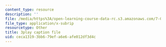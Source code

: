```yaml
---
content_type: resource
description: ''
file: /media/https%3A/open-learning-course-data-rc.s3.amazonaws.com/7-012-introduction-to-biology-fall-2004/ceca13193bb679efa6e6afe012df3d4c_rWG1hLvoP-U.srt
file_type: application/x-subrip
resourcetype: Other
title: 3play caption file
uid: ceca1319-3bb6-79ef-a6e6-afe012df3d4c
---
```

